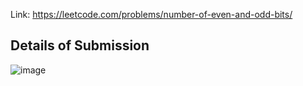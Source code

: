 Link: https://leetcode.com/problems/number-of-even-and-odd-bits/
## Details of Submission
![image](https://github.com/mgalang229/LeetCode-Number-of-Even-and-Odd-Bits/assets/51401355/7079510c-3e28-4d54-a6dc-841bed353701)
